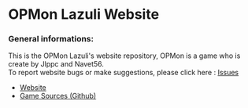 # OPMon Lazuli Website

### General informations:<br/>
This is the OPMon Lazuli's website repository, OPMon is a game who is create by Jlppc and Navet56.<br>
To report website bugs or make suggestions, please click here :
[Issues](https://github.com/jlppc/Site-OpMon/issues)<br/>

* [Website](http://opmon.ga)</a><br/>
* [Game Sources (Github)](https://github.com/jlppc/OpMon)
